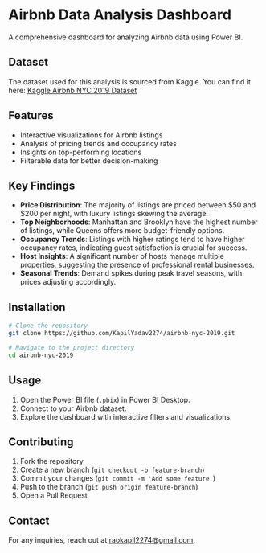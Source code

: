 # Airbnb Data Analysis Dashboard

A comprehensive dashboard for analyzing Airbnb data using Power BI.

## Dataset

The dataset used for this analysis is sourced from Kaggle. You can find it here: [Kaggle Airbnb NYC 2019 Dataset](https://www.kaggle.com/datasets)

## Features

- Interactive visualizations for Airbnb listings
- Analysis of pricing trends and occupancy rates
- Insights on top-performing locations
- Filterable data for better decision-making

## Key Findings

- **Price Distribution**: The majority of listings are priced between $50 and $200 per night, with luxury listings skewing the average.
- **Top Neighborhoods**: Manhattan and Brooklyn have the highest number of listings, while Queens offers more budget-friendly options.
- **Occupancy Trends**: Listings with higher ratings tend to have higher occupancy rates, indicating guest satisfaction is crucial for success.
- **Host Insights**: A significant number of hosts manage multiple properties, suggesting the presence of professional rental businesses.
- **Seasonal Trends**: Demand spikes during peak travel seasons, with prices adjusting accordingly.

## Installation

```sh
# Clone the repository
git clone https://github.com/KapilYadav2274/airbnb-nyc-2019.git

# Navigate to the project directory
cd airbnb-nyc-2019
```

## Usage

1. Open the Power BI file (`.pbix`) in Power BI Desktop.
2. Connect to your Airbnb dataset.
3. Explore the dashboard with interactive filters and visualizations.

## Contributing

1. Fork the repository
2. Create a new branch (`git checkout -b feature-branch`)
3. Commit your changes (`git commit -m 'Add some feature'`)
4. Push to the branch (`git push origin feature-branch`)
5. Open a Pull Request

## Contact

For any inquiries, reach out at [raokapil2274@gmail.com](mailto:raokapil2274@gmail.com).

